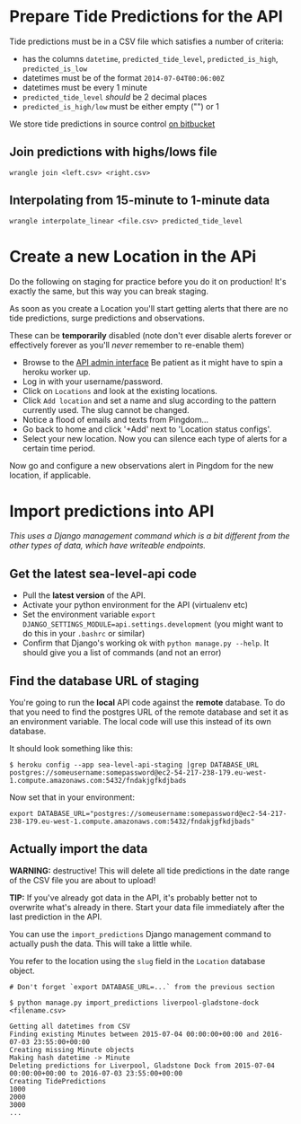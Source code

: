 # Prepare Tide Predictions for the API

Tide predictions must be in a CSV file which satisfies a number of criteria:

- has the columns `datetime`, `predicted_tide_level`, `predicted_is_high`,
  `predicted_is_low`
- datetimes must be of the format `2014-07-04T00:06:00Z`
- datetimes must be every 1 minute
- `predicted_tide_level` *should* be 2 decimal places
- `predicted_is_high/low` must be either empty ("") or 1

We store tide predictions in source control
[on bitbucket](https://bitbucket.org/sealevelresearch/tide-predictions)

## Join predictions with highs/lows file

```
wrangle join <left.csv> <right.csv>
```

## Interpolating from 15-minute to 1-minute data

```
wrangle interpolate_linear <file.csv> predicted_tide_level
```

# Create a new Location in the APi

Do the following on staging for practice before you do it on production! It's
exactly the same, but this way you can break staging.

As soon as you create a Location you'll start getting alerts that there are
no tide predictions, surge predictions and observations.

These can be **temporarily** disabled (note don't ever disable alerts forever
or effectively forever as you'll *never* remember to re-enable them)

- Browse to the [API admin interface](https://sea-level-api-staging.herokuapp.com/admin/login/?next=/admin/)
  Be patient as it might have to spin a heroku worker up.
- Log in with your username/password.
- Click on `Locations` and look at the existing locations.
- Click `Add location` and set a name and slug according to the pattern
  currently used. The slug cannot be changed.
- Notice a flood of emails and texts from Pingdom...
- Go back to home and click '+Add' next to 'Location status configs'.
- Select your new location. Now you can silence each type of alerts for a
  certain time period.

Now go and configure a new observations alert in Pingdom for the new location,
if applicable.


# Import predictions into API

*This uses a Django management command which is a bit different from the other
types of data, which have writeable endpoints.*

## Get the latest sea-level-api code

- Pull the **latest version** of the API.
- Activate your python environment for the API (virtualenv etc)
- Set the environment variable `export DJANGO_SETTINGS_MODULE=api.settings.development` (you might want to do this in your `.bashrc` or similar)
- Confirm that Django's working ok with `python manage.py --help`. It should
  give you a list of commands (and not an error)

## Find the database URL of staging

You're going to run the **local** API code against the **remote** database. To
do that you need to find the postgres URL of the remote database and set it as
an environment variable. The local code will use this instead of its own
database.

It should look something like this:
```
$ heroku config --app sea-level-api-staging |grep DATABASE_URL
postgres://someusername:somepassword@ec2-54-217-238-179.eu-west-1.compute.amazonaws.com:5432/fndakjgfkdjbads
```

Now set that in your environment:

```
export DATABASE_URL="postgres://someusername:somepassword@ec2-54-217-238-179.eu-west-1.compute.amazonaws.com:5432/fndakjgfkdjbads"
```

## Actually import the data

**WARNING:** destructive! This will delete all tide predictions in the date
range of the CSV file you are about to upload!

**TIP:** If you've already got data in the API, it's probably better not to
overwrite what's already in there. Start your data file immediately after the
last prediction in the API.

You can use the `import_predictions` Django management command to actually push
the data. This will take a little while.

You refer to the location using the `slug` field in the `Location` database
object.

```
# Don't forget `export DATABASE_URL=...` from the previous section

$ python manage.py import_predictions liverpool-gladstone-dock <filename.csv>

Getting all datetimes from CSV
Finding existing Minutes between 2015-07-04 00:00:00+00:00 and 2016-07-03 23:55:00+00:00
Creating missing Minute objects
Making hash datetime -> Minute
Deleting predictions for Liverpool, Gladstone Dock from 2015-07-04 00:00:00+00:00 to 2016-07-03 23:55:00+00:00
Creating TidePredictions
1000
2000
3000
...
```
